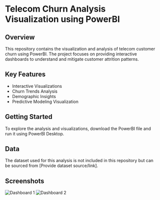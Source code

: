# Telecom Churn Analysis Visualization using PowerBI

## Overview
This repository contains the visualization and analysis of telecom customer churn using PowerBI. The project focuses on providing interactive dashboards to understand and mitigate customer attrition patterns.

## Key Features
- Interactive Visualizations
- Churn Trends Analysis
- Demographic Insights
- Predictive Modeling Visualization

## Getting Started
To explore the analysis and visualizations, download the PowerBI file and run it using PowerBI Desktop.

## Data
The dataset used for this analysis is not included in this repository but can be sourced from [Provide dataset source/link].

## Screenshots
![Dashboard 1](/screenshots/dashboard1.png)
![Dashboard 2](/screenshots/dashboard2.png)
